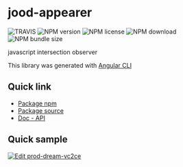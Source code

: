 # jood-appearer

![TRAVIS](https://travis-ci.org/molgga/jood-appearer.svg?_v=2&branch=master)
![NPM version](https://img.shields.io/npm/v/@jood/appearer.svg?_v=2&style=flat-square)
![NPM license](https://img.shields.io/npm/l/@jood/appearer?_v=2&style=flat-square)
![NPM download](https://img.shields.io/npm/dt/@jood/appearer?_v=2&style=flat-square)
![NPM bundle size](https://img.shields.io/bundlephobia/min/@jood/appearer?_v=2&style=flat-square)

javascript intersection observer

This library was generated with [Angular CLI](https://github.com/angular/angular-cli)

## Quick link

- [Package npm](https://www.npmjs.com/package/@jood/appearer)
- [Package source](https://github.com/molgga/jood-appearer/tree/master/projects/packages)
- [Doc - API](https://molgga.github.io/jood-appearer)

## Quick sample

[![Edit prod-dream-vc2ce](https://codesandbox.io/static/img/play-codesandbox.svg)](https://codesandbox.io/s/prod-dream-vc2ce?fontsize=14&hidenavigation=1&theme=dark)
